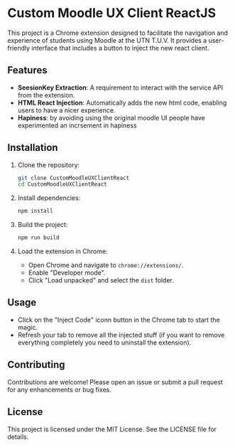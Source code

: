 # Custom Moodle UX Client ReactJS

This project is a Chrome extension designed to facilitate the navigation and experience of students using Moodle at the UTN T.U.V.
It provides a user-friendly interface that includes a button to inject the new react client.

## Features

- **SeesionKey Extraction**: A requirement to interact with the service API from the extension.
- **HTML React Injection**: Automatically adds the new html code, enabling users to have a nicer experience.
- **Hapiness**: by avoiding using the original moodle UI people have experimented an incrsement in hapiness

## Installation

1. Clone the repository:
   ```bash
   git clone CustomMoodleUXClientReact
   cd CustomMoodleUXClientReact
   ```

2. Install dependencies:
   ```bash
   npm install
   ```

3. Build the project:
   ```bash
   npm run build
   ```

4. Load the extension in Chrome:
   - Open Chrome and navigate to `chrome://extensions/`.
   - Enable "Developer mode".
   - Click "Load unpacked" and select the `dist` folder.

## Usage

- Click on the "Inject Code" iconn button in the Chrome tab to start the magic.
- Refresh your tab to remove all the injected stuff (if you want to remove everything completely you need to uninstall the extension).

## Contributing

Contributions are welcome! Please open an issue or submit a pull request for any enhancements or bug fixes.

## License

This project is licensed under the MIT License. See the LICENSE file for details.